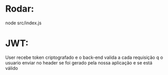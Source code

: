 # Rodar:

node src/index.js

# JWT:

User recebe token criptografado e o back-end valida a cada requisição q o usuario enviar no header se foi gerado pela nossa aplicação e se está válido
